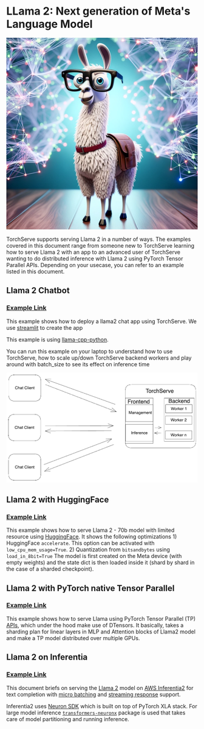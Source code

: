 # LLama 2: Next generation of Meta's Language Model
![Llama 2](./llama.png)

TorchServe supports serving Llama 2 in a number of ways. The examples covered in this document range from someone new to TorchServe learning how to serve Llama 2 with an app to an advanced user of TorchServe wanting to do distributed inference with Llama 2 using PyTorch Tensor Parallel APIs. Depending on your usecase, you can refer to an example listed in this document.

## Llama 2 Chatbot

### [Example Link](https://github.com/pytorch/serve/tree/master/examples/LLM/llama2/chat_app)

This example shows how to deploy a llama2 chat app using TorchServe.
We use [streamlit](https://github.com/streamlit/streamlit) to create the app

This example is  using [llama-cpp-python](https://github.com/abetlen/llama-cpp-python).

You can run this example on your laptop to understand how to use TorchServe, how to scale up/down TorchServe backend workers and play around with batch_size to see its effect on inference time

![Chatbot Architecture](./chat_app/screenshots/architecture.png)

## Llama 2 with HuggingFace

### [Example Link](https://github.com/pytorch/serve/tree/master/examples/large_models/Huggingface_accelerate/llama2)

This example shows how to serve Llama 2 - 70b model with limited resource using [HuggingFace](https://huggingface.co/meta-llama/Llama-2-70b-chat-hf). It shows the following optimizations
    1) HuggingFace `accelerate`. This option can be activated with `low_cpu_mem_usage=True`. 
    2) Quantization from `bitsandbytes` using `load_in_8bit=True`
The model is first created on the Meta device (with empty weights) and the state dict is then loaded inside it (shard by shard in the case of a sharded checkpoint).

## Llama 2 with PyTorch native Tensor Parallel

### [Example Link](https://github.com/pytorch/serve/tree/master/examples/large_models/tp_llama)

This example shows how to serve Llama using PyTorch Tensor Parallel (TP) [APIs](https://pytorch.org/docs/stable/distributed.tensor.parallel.html), which under the hood make use of DTensors. It basically, takes a sharding plan for linear layers in MLP and Attention blocks of Llama2 model and make a TP model distributed over multiple GPUs.


## Llama 2 on Inferentia

### [Example Link](https://github.com/pytorch/serve/tree/master/examples/large_models/inferentia2/llama2)

This document briefs on serving the [Llama 2](https://huggingface.co/meta-llama) model on [AWS Inferentia2](https://aws.amazon.com/ec2/instance-types/inf2/) for text completion with [micro batching](https://github.com/pytorch/serve/tree/96450b9d0ab2a7290221f0e07aea5fda8a83efaf/examples/micro_batching) and [streaming response](https://github.com/pytorch/serve/blob/96450b9d0ab2a7290221f0e07aea5fda8a83efaf/docs/inference_api.md#curl-example-1) support.

Inferentia2 uses [Neuron SDK](https://aws.amazon.com/machine-learning/neuron/) which is built on top of PyTorch XLA stack. For large model inference [`transformers-neuronx`](https://github.com/aws-neuron/transformers-neuronx) package is used that takes care of model partitioning and running inference.


